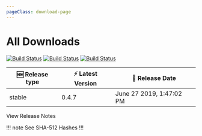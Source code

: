 ```yaml
---
pageClass: download-page
---
```


# All Downloads


<div class="build-status">
<a href="https://travis-ci.org/Nishkalkashyap/Quark-electron" target="_blank" rel="noopener noreferrer"><img src="https://travis-ci.org/Nishkalkashyap/Quark-electron.svg?branch=master-all" alt="Build Status"></a>
<a href="https://ci.appveyor.com/project/Nishkalkashyap/quark-electron" target="_blank" rel="noopener noreferrer"><img src="https://ci.appveyor.com/api/projects/status/e9n73kxva64pccwe/branch/master-all?svg=true" alt="Build Status"></a>
<a href="https://github.com/Nishkalkashyap/Quark-docs" target="_blank" rel="noopener noreferrer"><img src="https://img.shields.io/badge/contributions-welcome-brightgreen.svg?style=flat" alt="Build Status"></a>

</div>

| 🆕 Release type             | ⚡ Latest Version      | 📅 Release Date |
| -------------------          | --------------------   | --------------- |
| stable   | 0.4.7             | June 27 2019,  1:47:02 PM |
<Download
version="0.4.7"
channel="stable"
linux_main='Quark-linux-x86_64-0.4.7.AppImage'
linux_other='["Quark-linux-amd64-0.4.7.deb","Quark-linux-x64-0.4.7.tar.gz"]'
windows_main='Quark-win-0.4.7.exe'
windows_other='["Quark-win-x64-0.4.7.msi","Quark-win-x64-0.4.7.zip"]'
/>

<div class="release-notes"><router-link to="/releases/current-release.html">View Release Notes</router-link></div>

!!! note See SHA-512 Hashes
<DropDown>
<ReleaseNotes :sha='{
    "Quark-win-0.4.7.exe": "yXJwigCCPdltZ0d5+1BsQH8YSOlxYsyQSVdLTnYNvcEPcOY/kurzxXEQAJ7FeArHCDg2RoJEU1ExFANyKc/Z6g==",
    "Quark-win-x64-0.4.7.msi": "dxuhlHgS3jaVjmZrclm1sRrz0oS+tZvDqTkZjIxJJL6CLXeOugPaD4WBuMbROHYbVUZqwz/S14bYwLSDX91a2Q==",
    "Quark-win-x64-0.4.7.zip": "iCQ/hSXbPmxEz7GZGzk+mHJk47YPFenCiHYd4LO09IyV66v6oTqFHwlPid1Vg3+o4atr8SymDPD0kP5nhL4TUg==",
    "Quark-linux-amd64-0.4.7.deb": "wxAj2StF4dcvImOAgQwcSz38T7hbVagtjIeo97GOf7/QWPu6/79VI7zCYxJxSW4U101UuZVPIcnxs8ruR1rw7w==",
    "Quark-linux-x64-0.4.7.tar.gz": "DpiurAnrJA/AaJIyq3jfAP7/ISHWRMQ7Syehv4CEy8JKXkWSP63jtOehvsKhnJUxFWJzeAiodqijXJkbNm+ULA==",
    "Quark-linux-x86_64-0.4.7.AppImage": "OaSOn6iA5aoklOaPUtXWNytvm6pb5unCpcWnl0oMzaSTdKKiXRS2TucLnqPlKsmHKbF17Dj3bOxiZ0jjCx46gQ=="
}' />
</DropDown>
!!!

